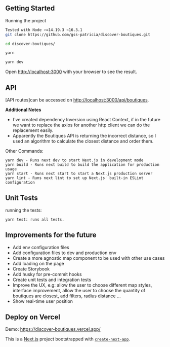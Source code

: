 
## Getting Started

Running the project

```bash
Tested with Node >=14.19.3 <16.3.1
git clone https://github.com/gss-patricia/discover-boutiques.git

cd discover-boutiques/

yarn

yarn dev
```

Open [http://localhost:3000](http://localhost:3000) with your browser to see the result.

## API

[API routes]can be accessed on [http://localhost:3000/api/boutiques](http://localhost:3000/api/boutiques).

**Additional Notes**
- I´ve created dependency Inversion using React Context, if in the future we want to replace the axios for another http client we can do the replacement easily.
- Apparently the Boutiques API is returning the incorrect distance, so I used an algorithm to calculate the closest distance and order them.

Other Commands:
```
yarn dev - Runs next dev to start Next.js in development mode
yarn build - Runs next build to build the application for production usage
yarn start - Runs next start to start a Next.js production server
yarn lint - Runs next lint to set up Next.js' built-in ESLint configuration
```

## Unit Tests
running the tests:

```
yarn test: runs all tests.
```

## Improvements for the future
- Add env configuration files
- Add configuration files to dev and production env
- Create a more agnostic map component to be used with other use cases
- Add loading on the page
- Create Storybook
- Add husky for pre-commit hooks
- Create unit tests and integration tests
- Improve the UX, e.g: allow the user to choose different map styles, interface improvement, allow the user to choose the quantity of boutiques are closest, add filters, radius distance ...
- Show real-time user position

## Deploy on Vercel
Demo: https://discover-boutiques.vercel.app/

This is a [Next.js](https://nextjs.org/) project bootstrapped with [`create-next-app`](https://github.com/vercel/next.js/tree/canary/packages/create-next-app).
